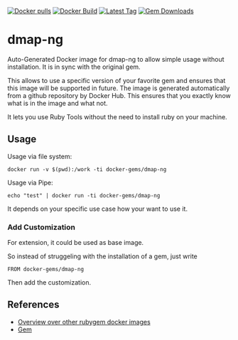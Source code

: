 [![Docker pulls](https://img.shields.io/docker/pulls/rubygem/dmap-ng.svg)](https://hub.docker.com/r/rubygem/dmap-ng/)
[![Docker Build](https://img.shields.io/docker/automated/rubygem/dmap-ng.svg)](https://hub.docker.com/r/rubygem/dmap-ng/)
[![Latest Tag](https://img.shields.io/github/tag/docker-rubygem/dmap-ng.svg)](https://hub.docker.com/r/rubygem/dmap-ng/)
[![Gem Downloads](https://img.shields.io/gem/dt/dmap-ng.svg)](https://rubygems.org/gems/dmap-ng/)
# dmap-ng

Auto-Generated Docker image for dmap-ng to allow simple usage without installation.
It is in sync with the original gem.

This allows to use a specific version of your favorite gem and ensures that this image will be supported in future.
The image is generated automatically from a github repository by Docker Hub.
This ensures that you exactly know what is in the image and what not.

It lets you use Ruby Tools without the need to install ruby on your machine.

## Usage

Usage via file system:

`docker run -v $(pwd):/work -ti docker-gems/dmap-ng`

Usage via Pipe:

`echo "test" | docker run -ti docker-gems/dmap-ng`

It depends on your specific use case how your want to use it.

### Add Customization

For extension, it could be used as base image.

So instead of struggeling with the installation of a gem, just write

`FROM docker-gems/dmap-ng`

Then add the customization.

## References

 - [Overview over other rubygem docker images](https://github.com/thinkbot/docker-rubygem)
 - [Gem](https://rubygems.org/gems/dmap-ng/)
